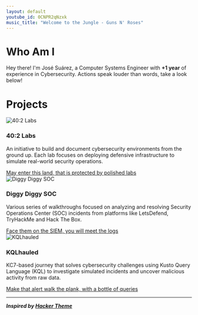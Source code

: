 ```yaml
---
layout: default
youtube_id: 0CNPR2qNzxk
music_title: "Welcome to the Jungle - Guns N' Roses"
---
```


# Who Am I
Hey there! I'm José Suárez, a Computer Systems Engineer with **+1 year** of experience in Cybersecurity. Actions speak louder than words, take a look below!

# Projects

<div class="projects-grid">

  <div class="project-card">
    <img src="{{ '/images/40-2-labs/cover.png' | relative_url }}" alt="40:2 Labs" class="cover-square" />
    <div class="project-content">
      <div>
        <h3>40:2 Labs</h3>
        <p>
          An initiative to build and document cybersecurity environments from the ground up.
          Each lab focuses on deploying defensive infrastructure to simulate real-world security operations.
        </p>
      </div>
      <div>
        <a class="button-link" href="{% link projects/40-2-labs/index.md %}">May enter this land, that is protected by polished labs</a>
      </div>
    </div>
  </div>

  <div class="project-card">
    <img src="{{ '/images/diggy-diggy-soc.png' | relative_url }}" alt="Diggy Diggy SOC" class="cover-square" />
    <div class="project-content">
      <div>
        <h3>Diggy Diggy SOC</h3>
        <p>
          Various series of walkthroughs focused on analyzing and resolving Security Operations Center (SOC) incidents from platforms like LetsDefend, TryHackMe and Hack The Box.
        </p>
      </div>
      <div>
        <a class="button-link" href="{% link projects/diggy-diggy-soc/index.md %}">Face them on the SIEM, you will meet the logs</a>
      </div>
    </div>
  </div>

  <div class="project-card">
    <img src="{{ '/images/kqlhauled.png' | relative_url }}" alt="KQLhauled" class="cover-square" />
    <div class="project-content">
      <div>
        <h3>KQLhauled</h3>
        <p>
          KC7-based journey that solves cybersecurity challenges using Kusto Query Language (KQL) to investigate simulated incidents and uncover malicious activity from raw data.
        </p>
      </div>
      <div>
        <a class="button-link" href="{% link projects/kqlhauled/index.md %}">Make that alert walk the plank, with a bottle of queries</a>
      </div>
    </div>
  </div>

</div>

---

_**Inspired by [Hacker Theme](https://github.com/pages-themes/hacker)**_